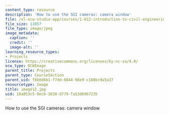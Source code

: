 ```yaml
---
content_type: resource
description: 'How to use the SGI cameras: camera window'
file: /ol-ocw-studio-app/courses/1-012-introduction-to-civil-engineering-design-spring-2002/18a853c59ecb1638d779fa53d6967235_image12.jpg
file_size: 11057
file_type: image/jpeg
image_metadata:
  caption: ''
  credit: ''
  image-alt: ''
learning_resource_types:
- Projects
license: https://creativecommons.org/licenses/by-nc-sa/4.0/
ocw_type: OCWImage
parent_title: Projects
parent_type: CourseSection
parent_uid: f8b0d6b1-f7dd-6844-98e9-c108bc9a5a37
resourcetype: Image
title: image12.jpg
uid: 18a853c5-9ecb-1638-d779-fa53d6967235
---
```

How to use the SGI cameras: camera window